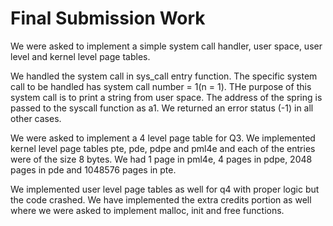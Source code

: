 # Final Submission Work

We were asked to implement a simple system call handler, user space, user level and kernel level page tables.

We handled the system call in sys_call entry function. The specific system call to be handled has system call number = 1(n = 1). THe purpose of this system call is to print a string from user space. The address of the spring is passed to the syscall function as a1. We returned an error status (-1) in all other cases. 

We were asked to implement a 4 level page table for Q3. We implemented kernel level page tables pte, pde, pdpe and pml4e and each of the entries were of the size 8 bytes. We had 1 page in pml4e, 4 pages in pdpe, 2048 pages in pde and 1048576 pages in pte.

We implemented user level page tables as well for q4 with proper logic but the code crashed. We have implemented the extra credits portion as well where we were asked to implement malloc, init and free functions.
